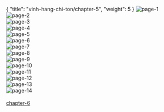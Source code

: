 { "title": "vinh-hang-chi-ton/chapter-5", "weight": 5 }
<img src="vinh-hang-chi-ton_0005_01-bb0e7b99ee367af4066eea35089af06b.webp" alt="page-1" origin="https://1.bp.blogspot.com/-WhlmkqoaKBw/WLAJ1lstDRI/AAAAAAAAXvM/leFiLChbuosBIsLs03brAiXDSR30lwF2QCLcB/s0/bia.jpg"><br/>
<img src="vinh-hang-chi-ton_0005_02-e5f417d6cee6033b26a50cf23183f611.webp" alt="page-2" origin="https://1.bp.blogspot.com/-T0EpqcRYuJk/WLAJ3GoCg0I/AAAAAAAAXvQ/EYuPCA8kzccH1-tOwoJUcV6iomsyT6YwgCLcB/s0/0000.jpg"><br/>
<img src="vinh-hang-chi-ton_0005_03-96390d1ca4e5363378fc3b45f3492537.webp" alt="page-3" origin="https://1.bp.blogspot.com/-jm50UmKgpqw/WLAJ3fLO0fI/AAAAAAAAXvU/J_T_-IICCIINlrSmaQXA_cmeFAj2lAyawCLcB/s0/0001.jpg"><br/>
<img src="vinh-hang-chi-ton_0005_04-cf6c0e6b3c7c8c6816b7c835d1982db2.webp" alt="page-4" origin="https://1.bp.blogspot.com/-4f-OZ39QEds/WLAJ3R9IFHI/AAAAAAAAXvY/mjS2KJ0q4EwzD8y29L1VsvBPHjny7AXfwCLcB/s0/0002.jpg"><br/>
<img src="vinh-hang-chi-ton_0005_05-b11066d8030a7fa7ac02067d16100a5d.webp" alt="page-5" origin="https://1.bp.blogspot.com/-AuurGZe5d7A/WLAJ36e66UI/AAAAAAAAXvc/3M8OLdvr6NcxfaGWxeIuaDw7NIPKOUfhACLcB/s0/0003.jpg"><br/>
<img src="vinh-hang-chi-ton_0005_06-b16b60396cbf5dddcbcac737f4d2682a.webp" alt="page-6" origin="https://1.bp.blogspot.com/-WBI3-XIfcLo/WLAJ4G5TjEI/AAAAAAAAXvg/v95FIPzFnkETtcs3e1RxJlwtmPX2InBTgCLcB/s0/0004.jpg"><br/>
<img src="vinh-hang-chi-ton_0005_07-ab6913c1337570ab10222e8cb19b8be0.webp" alt="page-7" origin="https://1.bp.blogspot.com/-DBXqHydlOrQ/WLAJ4GfY1sI/AAAAAAAAXvk/RyeZLMkaLn0q-Z9nH-Xna1eAZ7dH3sc-gCLcB/s0/0005.jpg"><br/>
<img src="vinh-hang-chi-ton_0005_08-ad3a868337012f3b6c3412376b8db7e0.webp" alt="page-8" origin="https://1.bp.blogspot.com/-CCYUCc6nGWs/WLAJ4Q0_GuI/AAAAAAAAXvo/dbfbmAfKAf00yFxfZFMFA6IeTDASz0BZQCLcB/s0/0006.jpg"><br/>
<img src="vinh-hang-chi-ton_0005_09-5ce0ac8240f43c895e65f365dd7f3c58.webp" alt="page-9" origin="https://1.bp.blogspot.com/-nnYhUavQocA/WLAJ4_mBQiI/AAAAAAAAXvs/CSonYzQtEhsHppAfdMgFskFJOaRl-pirgCLcB/s0/0007.jpg"><br/>
<img src="vinh-hang-chi-ton_0005_10-2a9ee6673534816580ef77a13546a4e0.webp" alt="page-10" origin="https://1.bp.blogspot.com/-nrU2rjCeE3s/WLAJ47tefNI/AAAAAAAAXvw/WbiPql72XAc2awBL7s-grf_ozD19Ki0TACLcB/s0/0008.jpg"><br/>
<img src="vinh-hang-chi-ton_0005_11-4ed32b0fee8970451bdd9bc36622fcfd.webp" alt="page-11" origin="https://1.bp.blogspot.com/-NuXVhFmCeUM/WLAJ5Al9rTI/AAAAAAAAXv0/HKZ9WPkTxuMosZEqY80hzsarX3DJTqTMQCLcB/s0/0009.jpg"><br/>
<img src="vinh-hang-chi-ton_0005_12-6475e41d9faf08ee10fbe48cf405f05e.webp" alt="page-12" origin="https://1.bp.blogspot.com/-ge3jDX7ZhaQ/WLAJ5gqplZI/AAAAAAAAXv4/263N3BbMQVso5G5IT_ho21muXJv5MBoPgCLcB/s0/0010.jpg"><br/>
<img src="vinh-hang-chi-ton_0005_13-e86816bc695baccb14d559b4536da30c.webp" alt="page-13" origin="https://1.bp.blogspot.com/-CAt4gTnXMYs/WLAJ5uiC4OI/AAAAAAAAXv8/FtzVbOZcHjwSnwqoiVfD6tjdceNFxkewgCLcB/s0/0011.jpg"><br/>
<img src="vinh-hang-chi-ton_0005_14-051accfa92ebfd289e42174c904bb617.webp" alt="page-14" origin="https://1.bp.blogspot.com/-L4w4g0jOdQc/WLAJ6JCexxI/AAAAAAAAXwA/KAuBMsAdyU4LRYpNJPVuv9Xx6ga9W8hpQCLcB/s0/0012.jpg"><br/>
<br/><a class="nextchap" href="/vinh-hang-chi-ton/chapter-6">chapter-6</a>
